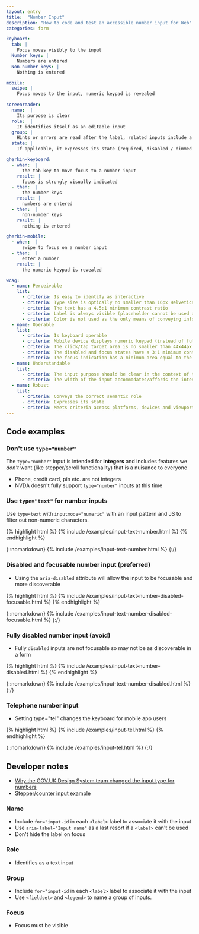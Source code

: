```yaml
---
layout: entry
title:  "Number Input"
description: "How to code and test an accessible number input for Web"
categories: form

keyboard:
  tab: |
    Focus moves visibly to the input
  Number keys: |
    Numbers are entered
  Non-number keys: |
    Nothing is entered

mobile:
  swipe: |
    Focus moves to the input, numeric keypad is revealed

screenreader:
  name:  |
    Its purpose is clear
  role:  |
    It identifies itself as an editable input
  group: |
    Hints or errors are read after the label, related inputs include a group name (Ex: Enter your personal information)
  state: |
    If applicable, it expresses its state (required, disabled / dimmed / unavailable)

gherkin-keyboard: 
  - when:  |
      the tab key to move focus to a number input
    result: |
      focus is strongly visually indicated
  - then:  |
      the number keys
    result: |
      numbers are entered
  - then:  |
      non-number keys
    result: |
      nothing is entered

gherkin-mobile:
  - when:  |
      swipe to focus on a number input
  - then:  |
      enter a number
    result: |
      the numeric keypad is revealed

wcag:
  - name: Perceivable
    list:
      - criteria: Is easy to identify as interactive
      - criteria: Type size is optically no smaller than 16px Helvetica
      - criteria: The text has a 4.5:1 minimum contrast ratio
      - criteria: Label is always visible (placeholder cannot be used as a label)
      - criteria: Color is not used as the only means of conveying information or state (error, success, focus, disabled etc)
  - name: Operable
    list:
      - criteria: Is keyboard operable
      - criteria: Mobile device displays numeric keypad (instead of full keyboard)
      - criteria: The click/tap target area is no smaller than 44x44px
      - criteria: The disabled and focus states have a 3:1 minimum contrast ratio against default
      - criteria: The focus indication has a minimum area equal to the width of the element and 2px in height
  - name: Understandable
    list:
      - criteria: The input purpose should be clear in the context of the whole page
      - criteria: The width of the input accommodates/affords the intended input, reinforcing its purpose
  - name: Robust
    list:
      - criteria: Conveys the correct semantic role 
      - criteria: Expresses its state
      - criteria: Meets criteria across platforms, devices and viewports
---
```


## Code examples

### Don't use `type="number"`

The `type="number"` input is intended for **integers** and includes features we _don't_ want (like stepper/scroll functionality) that is a nuisance to everyone 

- Phone, credit card, pin etc. are not integers
- NVDA doesn't fully support `type="number"` inputs at this time

### Use `type="text"` for number inputs

Use `type=text` with `inputmode="numeric"` with an input pattern and JS to filter out non-numeric characters.

{% highlight html %}
{% include /examples/input-text-number.html %}
{% endhighlight %}

{::nomarkdown}
<example>
{% include /examples/input-text-number.html %}
</example>
{:/}

### Disabled and focusable number input (preferred)

- Using the `aria-disabled` attribute will allow the input to be focusable and more discoverable

{% highlight html %}
{% include /examples/input-text-number-disabled-focusable.html %}
{% endhighlight %}

{::nomarkdown}
<example>
{% include /examples/input-text-number-disabled-focusable.html %}
</example>
{:/}

### Fully disabled number input (avoid)

- Fully `disabled` inputs are not focusable so may not be as discoverable in a form

{% highlight html %}
{% include /examples/input-text-number-disabled.html %}
{% endhighlight %}

{::nomarkdown}
<example>
{% include /examples/input-text-number-disabled.html %}
</example>
{:/}

### Telephone number input

- Setting type="tel" changes the keyboard for mobile app users

{% highlight html %}
{% include /examples/input-tel.html %}
{% endhighlight %}

{::nomarkdown}
<example>
{% include /examples/input-tel.html %}
</example>
{:/}

## Developer notes

- [Why the GOV.UK Design System team changed the input type for numbers](https://technology.blog.gov.uk/2020/02/24/why-the-gov-uk-design-system-team-changed-the-input-type-for-numbers/)
- [Stepper/counter input example](/checklist-web/stepper-input/)

### Name
- Include `for="input-id` in each `<label>` label to associate it with the input
- Use `aria-label="Input name"` as a last resort if a `<label>` can't be used
- Don't hide the label on focus

### Role
- Identifies as a text input


### Group
- Include `for="input-id` in each `<label>` label to associate it with the input
- Use `<fieldset>` and `<legend>` to name a group of inputs.

### Focus
- Focus must be visible